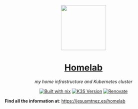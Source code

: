 <div align="center">

<img src="https://camo.githubusercontent.com/5b298bf6b0596795602bd771c5bddbb963e83e0f/68747470733a2f2f692e696d6775722e636f6d2f7031527a586a512e706e67" align="center" width="144px" height="144px"/>

# [Homelab][homelab]

_my home infrastructure and Kubernetes cluster_

[![Built with nix][NIX-badge]][NIX-link]
[![K3S Version][K3S-badge]][K3S-link]
[![Renovate][renovate-badge]][renovate-link]

</div>

  [NIX-badge]: https://img.shields.io/badge/nix-blue.svg?logo=nixos&labelColor=73C3D5&style=for-the-badge
  [NIX-link]: https://builtwithnix.org
  [K3S-badge]: https://img.shields.io/badge/v1.28-blue?&logo=k3s&logoColor=white&style=for-the-badge
  [K3S-link]: https://k3s.io
  [renovate-badge]: https://img.shields.io/badge/passing-blue?logo=renovatebot&style=for-the-badge
  [renovate-link]: https://developer.mend.io/[platform]/JesusMtnez/homelab
  [homelab]: https://jesusmtnez.es/homelab


**Find all the information at**: https://jesusmtnez.es/homelab
